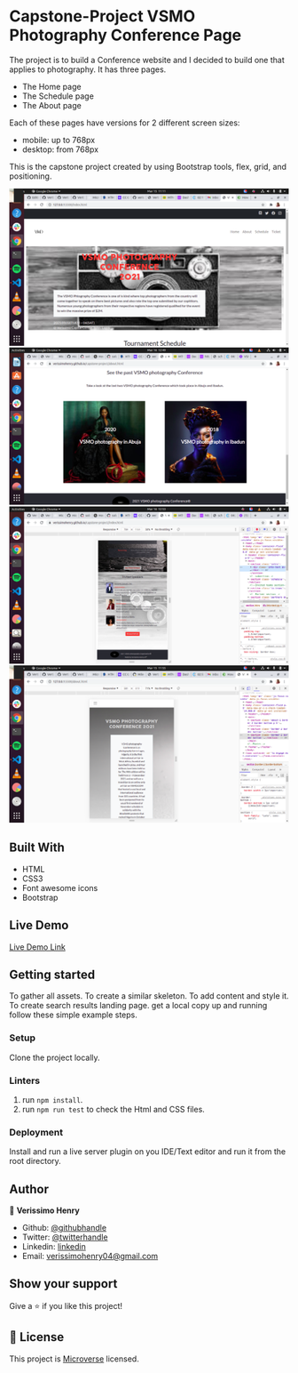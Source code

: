 # Capstone-Project VSMO Photography Conference Page

The project is to build a Conference website and I decided to build one that applies to photography. It has three pages.
- The Home page
- The Schedule page
- The About page

Each of these pages have versions for 2 different screen sizes: 

- mobile: up to 768px
- desktop: from 768px

This is the capstone project created by using Bootstrap tools, flex, grid, and positioning.

![screenshot](images/sc.png)
![screenshot](images/sc2.png)
![screenshot](images/sc33.png)
![screenshot](images/sc3.png)

## Built With

- HTML
- CSS3
- Font awesome icons
- Bootstrap

## Live Demo

[Live Demo Link](https://verissimohenry.github.io/capstone-project/)

## Getting started

To gather all assets.
To create a similar skeleton.
To add content and style it. 
To create search results landing page.  get a local copy up and running follow these simple example steps.

### Setup

Clone the project locally.

### Linters

1. run `npm install`.
2. run `npm run test` to check the Html and CSS files.

### Deployment

Install and run a live server plugin on you IDE/Text editor and run it from the root directory.

## Author

👤 **Verissimo Henry**

- Github: [@githubhandle](https://github.com/verissimohenry)
- Twitter: [@twitterhandle](https://twitter.com/verissimohenry)
- Linkedin: [linkedin](https://www.linkedin.com/in/henry-verissimo-618906167/)
- Email:  verissimohenry04@gmail.com


## Show your support

Give a ⭐️ if you like this project!

## 📝 License

This project is [Microverse](https://microverse.org) licensed.
